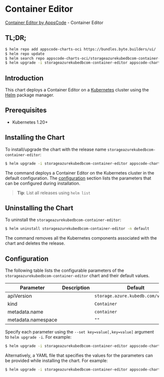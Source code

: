 # Container Editor

[Container Editor by AppsCode](https://appscode.com) - Container Editor

## TL;DR;

```bash
$ helm repo add appscode-charts-oci https://bundles.byte.builders/ui/
$ helm repo update
$ helm search repo appscode-charts-oci/storageazurekubedbcom-container-editor --version=v0.14.0
$ helm upgrade -i storageazurekubedbcom-container-editor appscode-charts-oci/storageazurekubedbcom-container-editor -n default --create-namespace --version=v0.14.0
```

## Introduction

This chart deploys a Container Editor on a [Kubernetes](http://kubernetes.io) cluster using the [Helm](https://helm.sh) package manager.

## Prerequisites

- Kubernetes 1.20+

## Installing the Chart

To install/upgrade the chart with the release name `storageazurekubedbcom-container-editor`:

```bash
$ helm upgrade -i storageazurekubedbcom-container-editor appscode-charts-oci/storageazurekubedbcom-container-editor -n default --create-namespace --version=v0.14.0
```

The command deploys a Container Editor on the Kubernetes cluster in the default configuration. The [configuration](#configuration) section lists the parameters that can be configured during installation.

> **Tip**: List all releases using `helm list`

## Uninstalling the Chart

To uninstall the `storageazurekubedbcom-container-editor`:

```bash
$ helm uninstall storageazurekubedbcom-container-editor -n default
```

The command removes all the Kubernetes components associated with the chart and deletes the release.

## Configuration

The following table lists the configurable parameters of the `storageazurekubedbcom-container-editor` chart and their default values.

|     Parameter      | Description |                    Default                     |
|--------------------|-------------|------------------------------------------------|
| apiVersion         |             | <code>storage.azure.kubedb.com/v1alpha1</code> |
| kind               |             | <code>Container</code>                         |
| metadata.name      |             | <code>container</code>                         |
| metadata.namespace |             | <code>""</code>                                |


Specify each parameter using the `--set key=value[,key=value]` argument to `helm upgrade -i`. For example:

```bash
$ helm upgrade -i storageazurekubedbcom-container-editor appscode-charts-oci/storageazurekubedbcom-container-editor -n default --create-namespace --version=v0.14.0 --set apiVersion=storage.azure.kubedb.com/v1alpha1
```

Alternatively, a YAML file that specifies the values for the parameters can be provided while
installing the chart. For example:

```bash
$ helm upgrade -i storageazurekubedbcom-container-editor appscode-charts-oci/storageazurekubedbcom-container-editor -n default --create-namespace --version=v0.14.0 --values values.yaml
```
